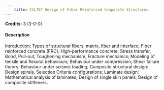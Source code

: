 ```yaml
---
    title: CVL767 Design of Fiber Reinforced Composite Structures
---
```

**Credits:** 3 (3-0-0)



#### Description 
Introduction; Types of structural fibers: matrix, fiber and interface; Fiber reinforced concrete (FRC); High-performance concrete; Stress transfer, Bond, Pull-out, Toughening mechanism; Fracture mechanics; Modeling of tensile and flexural behaviours; Behaviour under compression; Shear failure theory; Behaviour under seismic loading; Composite structural design: Design spirals, Selection Criteria configurations; Laminate design; Mathematical analysis of laminates; Design of single skin panels, Design of composite stiffeners.